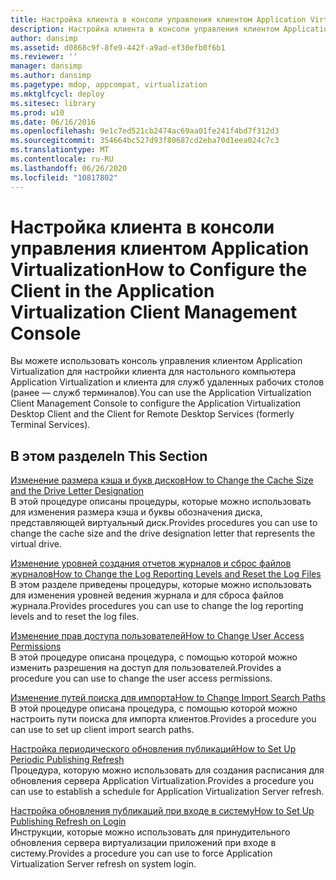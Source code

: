 ```yaml
---
title: Настройка клиента в консоли управления клиентом Application Virtualization
description: Настройка клиента в консоли управления клиентом Application Virtualization
author: dansimp
ms.assetid: d0868c9f-8fe9-442f-a9ad-ef30efb0f6b1
ms.reviewer: ''
manager: dansimp
ms.author: dansimp
ms.pagetype: mdop, appcompat, virtualization
ms.mktglfcycl: deploy
ms.sitesec: library
ms.prod: w10
ms.date: 06/16/2016
ms.openlocfilehash: 9e1c7ed521cb2474ac69aa01fe241f4bd7f312d3
ms.sourcegitcommit: 354664bc527d93f80687cd2eba70d1eea024c7c3
ms.translationtype: MT
ms.contentlocale: ru-RU
ms.lasthandoff: 06/26/2020
ms.locfileid: "10817802"
---
```

# <span data-ttu-id="f8949-103">Настройка клиента в консоли управления клиентом Application Virtualization</span><span class="sxs-lookup"><span data-stu-id="f8949-103">How to Configure the Client in the Application Virtualization Client Management Console</span></span>


<span data-ttu-id="f8949-104">Вы можете использовать консоль управления клиентом Application Virtualization для настройки клиента для настольного компьютера Application Virtualization и клиента для служб удаленных рабочих столов (ранее — служб терминалов).</span><span class="sxs-lookup"><span data-stu-id="f8949-104">You can use the Application Virtualization Client Management Console to configure the Application Virtualization Desktop Client and the Client for Remote Desktop Services (formerly Terminal Services).</span></span>

## <span data-ttu-id="f8949-105">В этом разделе</span><span class="sxs-lookup"><span data-stu-id="f8949-105">In This Section</span></span>


<a href="" id="how-to-change-the-cache-size-and-the-drive-letter-designation"></a>[<span data-ttu-id="f8949-106">Изменение размера кэша и букв дисков</span><span class="sxs-lookup"><span data-stu-id="f8949-106">How to Change the Cache Size and the Drive Letter Designation</span></span>](how-to-change-the-cache-size-and-the-drive-letter-designation.md)  
<span data-ttu-id="f8949-107">В этой процедуре описаны процедуры, которые можно использовать для изменения размера кэша и буквы обозначения диска, представляющей виртуальный диск.</span><span class="sxs-lookup"><span data-stu-id="f8949-107">Provides procedures you can use to change the cache size and the drive designation letter that represents the virtual drive.</span></span>

<a href="" id="how-to-change-the-log-reporting-levels-and-reset-the-log-files"></a>[<span data-ttu-id="f8949-108">Изменение уровней создания отчетов журналов и сброс файлов журналов</span><span class="sxs-lookup"><span data-stu-id="f8949-108">How to Change the Log Reporting Levels and Reset the Log Files</span></span>](how-to-change-the-log-reporting-levels-and-reset-the-log-files.md)  
<span data-ttu-id="f8949-109">В этом разделе приведены процедуры, которые можно использовать для изменения уровней ведения журнала и для сброса файлов журнала.</span><span class="sxs-lookup"><span data-stu-id="f8949-109">Provides procedures you can use to change the log reporting levels and to reset the log files.</span></span>

<a href="" id="how-to-change-user-access-permissions"></a>[<span data-ttu-id="f8949-110">Изменение прав доступа пользователей</span><span class="sxs-lookup"><span data-stu-id="f8949-110">How to Change User Access Permissions</span></span>](how-to-change-user-access-permissions.md)  
<span data-ttu-id="f8949-111">В этой процедуре описана процедура, с помощью которой можно изменить разрешения на доступ для пользователей.</span><span class="sxs-lookup"><span data-stu-id="f8949-111">Provides a procedure you can use to change the user access permissions.</span></span>

<a href="" id="how-to-change-import-search-paths"></a>[<span data-ttu-id="f8949-112">Изменение путей поиска для импорта</span><span class="sxs-lookup"><span data-stu-id="f8949-112">How to Change Import Search Paths</span></span>](how-to-change-import-search-paths.md)  
<span data-ttu-id="f8949-113">В этой процедуре описана процедура, с помощью которой можно настроить пути поиска для импорта клиентов.</span><span class="sxs-lookup"><span data-stu-id="f8949-113">Provides a procedure you can use to set up client import search paths.</span></span>

<a href="" id="how-to-set-up-periodic-publishing-refresh"></a>[<span data-ttu-id="f8949-114">Настройка периодического обновления публикаций</span><span class="sxs-lookup"><span data-stu-id="f8949-114">How to Set Up Periodic Publishing Refresh</span></span>](how-to-set-up-periodic-publishing-refresh.md)  
<span data-ttu-id="f8949-115">Процедура, которую можно использовать для создания расписания для обновления сервера Application Virtualization.</span><span class="sxs-lookup"><span data-stu-id="f8949-115">Provides a procedure you can use to establish a schedule for Application Virtualization Server refresh.</span></span>

<a href="" id="how-to-set-up-publishing-refresh-on-login"></a>[<span data-ttu-id="f8949-116">Настройка обновления публикаций при входе в систему</span><span class="sxs-lookup"><span data-stu-id="f8949-116">How to Set Up Publishing Refresh on Login</span></span>](how-to-set-up-publishing-refresh-on-login.md)  
<span data-ttu-id="f8949-117">Инструкции, которые можно использовать для принудительного обновления сервера виртуализации приложений при входе в систему.</span><span class="sxs-lookup"><span data-stu-id="f8949-117">Provides a procedure you can use to force Application Virtualization Server refresh on system login.</span></span>

 

 





